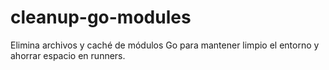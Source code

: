 
# cleanup-go-modules

Elimina archivos y caché de módulos Go para mantener limpio el entorno y ahorrar espacio en runners.
